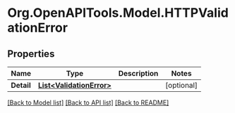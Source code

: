
# Org.OpenAPITools.Model.HTTPValidationError

## Properties

Name | Type | Description | Notes
------------ | ------------- | ------------- | -------------
**Detail** | [**List&lt;ValidationError&gt;**](ValidationError.md) |  | [optional] 

[[Back to Model list]](../README.md#documentation-for-models)
[[Back to API list]](../README.md#documentation-for-api-endpoints)
[[Back to README]](../README.md)

